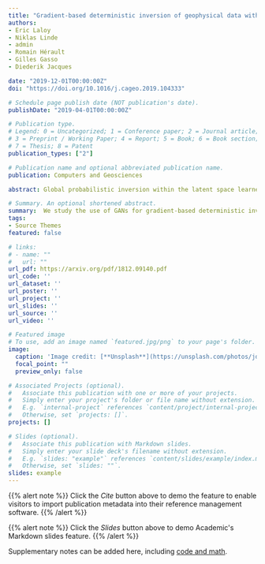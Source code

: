 ```yaml
---
title: "Gradient-based deterministic inversion of geophysical data with generative adversarial networks: Is it feasible?"
authors:
- Eric Laloy
- Niklas Linde
- admin
- Romain Hérault
- Gilles Gasso
- Diederik Jacques

date: "2019-12-01T00:00:00Z"
doi: "https://doi.org/10.1016/j.cageo.2019.104333"

# Schedule page publish date (NOT publication's date).
publishDate: "2019-04-01T00:00:00Z"

# Publication type.
# Legend: 0 = Uncategorized; 1 = Conference paper; 2 = Journal article;
# 3 = Preprint / Working Paper; 4 = Report; 5 = Book; 6 = Book section;
# 7 = Thesis; 8 = Patent
publication_types: ["2"]

# Publication name and optional abbreviated publication name.
publication: Computers and Geosciences

abstract: Global probabilistic inversion within the latent space learned by a Generative Adversarial Network (GAN) has been recently demonstrated. Compared to inversion on the original model space, using the latent space of a trained GAN can offer the following benefits, (1) the generated model proposals are geostatistically consistent with the prescribed prior training image (TI), and (2) the parameter space is reduced by orders of magnitude compared to the original model space. Nevertheless, exploring the learned latent space by state-of-the-art Markov chain Monte Carlo (MCMC) methods may still require a large computational effort. As an alternative, parameters in this latent space could possibly be optimized with much less computationally expensive gradient-based methods. This study shows that due to the typically highly nonlinear relationship between the latent space and the associated output space of a GAN, gradient-based deterministic inversion may fail even when considering a linear forward physical model. We tested two deterministic inversion approaches, a quasi-Newton gradient descent using the Adam algorithm and a Gauss–Newton (GN) method that makes use of the Jacobian matrix calculated by finite-differencing. For a channelized binary TI and a synthetic linear crosshole ground penetrating radar (GPR) tomography problem involving 576 measurements with low noise, we observe that when allowing for a total of 10,000 iterations only 13% of the gradient descent trials locate a solution that has the required data misfit. The tested GN inversion was unable to recover a solution with the appropriate data misfit. Our results suggest that deterministic inversion performance strongly depends on the inversion approach, starting model, true reference model, number of iterations and noise realizaion. In contrast, computationally-expensive probabilistic global optimization based on differential evolution always finds an appropriate solution

# Summary. An optional shortened abstract.
summary:  We study the use of GANs for gradient-based deterministic inversion in Geophysics and highlight the associated difficulties caused by the nonlinear GAN transform.
tags:
- Source Themes
featured: false

# links:
# - name: ""
#   url: ""
url_pdf: https://arxiv.org/pdf/1812.09140.pdf
url_code: ''
url_dataset: ''
url_poster: ''
url_project: ''
url_slides: ''
url_source: ''
url_video: ''

# Featured image
# To use, add an image named `featured.jpg/png` to your page's folder. 
image:
  caption: 'Image credit: [**Unsplash**](https://unsplash.com/photos/jdD8gXaTZsc)'
  focal_point: ""
  preview_only: false

# Associated Projects (optional).
#   Associate this publication with one or more of your projects.
#   Simply enter your project's folder or file name without extension.
#   E.g. `internal-project` references `content/project/internal-project/index.md`.
#   Otherwise, set `projects: []`.
projects: []

# Slides (optional).
#   Associate this publication with Markdown slides.
#   Simply enter your slide deck's filename without extension.
#   E.g. `slides: "example"` references `content/slides/example/index.md`.
#   Otherwise, set `slides: ""`.
slides: example
---
```


{{% alert note %}}
Click the *Cite* button above to demo the feature to enable visitors to import publication metadata into their reference management software.
{{% /alert %}}

{{% alert note %}}
Click the *Slides* button above to demo Academic's Markdown slides feature.
{{% /alert %}}

Supplementary notes can be added here, including [code and math](https://sourcethemes.com/academic/docs/writing-markdown-latex/).
